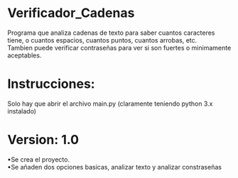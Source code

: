 # Verificador_Cadenas

Programa que analiza cadenas de texto para saber cuantos caracteres tiene, o cuantos espacios, cuantos puntos, cuantos arrobas, etc.\
Tambien puede verificar contraseñas para ver si son fuertes o minimamente aceptables.

# Instrucciones:
Solo hay que abrir el archivo main.py (claramente teniendo python 3.x instalado)

# Version: 1.0
▪Se crea el proyecto. \
▪Se añaden dos opciones basicas, analizar texto y analizar constraseñas
